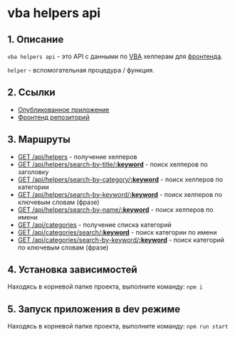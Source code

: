 # vba helpers api

## 1. Описание
`vba helpers api` - это API с данными по [VBA](https://ru.wikipedia.org/wiki/Visual_Basic_for_Applications) хелперам для [фронтенда](https://github.com/akzhar/vba-helpers).

`helper` - вспомогательная процедура / функция.

## 2. Ссылки
- [Опубликованное приложение](https://vba-helpers-api.herokuapp.com)
- [Фронтенд репозиторий](https://github.com/akzhar/vba-helpers)

## 3. Маршруты
- [GET /api/helpers](https://vba-helpers-api.herokuapp.com/api/helpers) - получение хелперов
- [GET /api/helpers/search-by-title/**:keyword**](https://vba-helpers-api.herokuapp.com/api/helpers/search-by-title/получить%20индекс) - поиск хелперов по заголовку
- [GET /api/helpers/search-by-category/**:keyword**](https://vba-helpers-api.herokuapp.com/api/helpers/search-by-category/числа) - поиск хелперов по категории
- [GET /api/helpers/search-by-keyword/**:keyword**](https://vba-helpers-api.herokuapp.com/api/helpers/search-by-keyword/sort%20array) - поиск хелперов по ключевым словам (фразе)
- [GET /api/helpers/search-by-name/**:keyword**](https://vba-helpers-api.herokuapp.com/api/helpers/search-by-name/getlastrow) - поиск хелперов по имени
- [GET /api/categories](https://vba-helpers-api.herokuapp.com/api/categories) - получение списка категорий
- [GET /api/categories/search/**:keyword**](https://vba-helpers-api.herokuapp.com/api/categories/search/строки) - поиск категории по имени
- [GET /api/categories/search-by-keyword/**:keyword**](https://vba-helpers-api.herokuapp.com/api/categories/search-by-keyword/конвертация) - поиск категорий по ключевым словам (фразе)

## 4. Установка зависимостей
Находясь в корневой папке проекта, выполните команду: `npm i`

## 5. Запуск приложения в dev режиме
Находясь в корневой папке проекта, выполните команду: `npm run start`